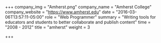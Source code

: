 +++
company_img = "Amherst.png"
company_name = "Amherst College"
company_website = "https://www.amherst.edu"
date = "2016-03-06T13:57:11-05:00"
role = "Web Programmer"
summary = "Writing tools for educators and students to better collaborate and publish content"
time = "2008 - 2012"
title = "amherst"
weight = 3

+++

